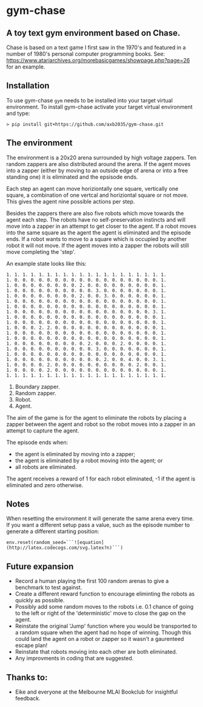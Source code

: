 # gym-chase
## A toy text gym environment based on Chase.

Chase is based on a text game I first saw in the 1970's and featured
in a number of 1980's personal computer programming books. See:
https://www.atariarchives.org/morebasicgames/showpage.php?page=26
for an example.

## Installation
To use gym-chase ```gym``` needs to be installed into your target virtual 
environment. To install gym-chase activate your target virtual environment and
type:
```
> pip install git+https://github.com/axb2035/gym-chase.git
```

## The environment
The environment is a 20x20 arena surrounded by high voltage zappers. Ten 
random zappers are also distributed around the arena. If the agent moves 
into a zapper (either by moving to an outside edge of arena or into a free 
standing one) it is eliminated and the epsisode ends.

Each step an agent can move horiziontally one square, vertically one 
square, a combination of one vertcal and horiziontal square or not move.
This gives the agent nine possible actions per step.

Besides the zappers there are also five robots which move towards the
agent each step. The robots have no self-preservation instincts and will
move into a zapper in an attempt to get closer to the agent. If a robot 
moves into the same square as the agent the agent is eliminated and the
episode ends. If a robot wants to move to a square which is occupied
by another robot it will not move. If the agent moves into a zapper the
robots will still move completing the 'step'.    

An example state looks like this:
```
1. 1. 1. 1. 1. 1. 1. 1. 1. 1. 1. 1. 1. 1. 1. 1. 1. 1. 1. 1.
1. 0. 0. 0. 0. 0. 0. 0. 0. 0. 0. 0. 0. 0. 0. 0. 0. 0. 0. 1.
1. 0. 0. 0. 0. 0. 0. 0. 0. 2. 0. 0. 0. 0. 0. 0. 0. 0. 0. 1.
1. 0. 0. 0. 0. 0. 0. 0. 0. 0. 0. 3. 0. 0. 0. 0. 0. 0. 0. 1.
1. 0. 0. 0. 0. 0. 0. 0. 0. 2. 0. 0. 3. 0. 0. 0. 0. 0. 0. 1.
1. 0. 0. 0. 0. 0. 0. 0. 0. 0. 0. 0. 0. 0. 0. 0. 0. 0. 0. 1.
1. 0. 0. 0. 0. 0. 0. 0. 0. 0. 0. 0. 0. 0. 0. 0. 0. 0. 0. 1.
1. 0. 0. 0. 0. 0. 0. 0. 0. 0. 0. 0. 0. 0. 0. 0. 0. 0. 3. 1.
1. 0. 0. 0. 0. 0. 0. 0. 0. 0. 0. 0. 0. 0. 0. 0. 0. 0. 0. 1.
1. 0. 0. 0. 0. 0. 0. 0. 0. 0. 0. 0. 0. 0. 0. 0. 0. 0. 0. 1.
1. 0. 0. 0. 2. 2. 0. 0. 0. 0. 0. 0. 0. 0. 0. 0. 0. 0. 0. 1.
1. 0. 0. 0. 0. 0. 0. 0. 0. 0. 0. 0. 0. 0. 0. 0. 0. 0. 0. 1.
1. 0. 0. 0. 0. 0. 0. 0. 0. 0. 0. 0. 0. 0. 0. 0. 0. 0. 0. 1.
1. 0. 0. 0. 0. 0. 0. 0. 0. 0. 2. 0. 0. 0. 2. 0. 0. 0. 0. 1.
1. 0. 0. 0. 0. 0. 0. 0. 0. 0. 0. 3. 0. 0. 0. 0. 0. 0. 0. 1.
1. 0. 0. 0. 0. 0. 0. 0. 0. 0. 0. 0. 0. 0. 0. 0. 0. 0. 0. 1.
1. 0. 0. 0. 0. 0. 0. 0. 0. 0. 0. 0. 2. 0. 0. 4. 0. 0. 3. 1.
1. 0. 0. 0. 0. 2. 0. 0. 0. 0. 0. 0. 0. 0. 0. 0. 2. 0. 0. 1.
1. 0. 0. 0. 0. 2. 0. 0. 0. 0. 0. 0. 0. 0. 0. 0. 0. 0. 0. 1.
1. 1. 1. 1. 1. 1. 1. 1. 1. 1. 1. 1. 1. 1. 1. 1. 1. 1. 1. 1.
```
1. Boundary zapper.
2. Random zapper.
3. Robot.
4. Agent.

The aim of the game is for the agent to eliminate the robots by placing 
a zapper between the agent and robot so the robot moves into a zapper in 
an attempt to capture the agent.

The episode ends when:
- the agent is eliminated by moving into a zapper;
- the agent is eliminated by a robot moving into the agent; or
- all robots are eliminated.

The agent receives a reward of 1 for each robot eliminated, -1 if the agent
is eliminated and zero otherwise.

## Notes

When resetting the environment it will generate the same arena every time. If
you want a different setup pass a value, such as the episode number to generate 
a different starting position:
```
env.reset(random_seed=```![equation](http://latex.codecogs.com/svg.latex?n)```)
```

## Future expansion
- Record a human playing the first 100 random arenas to give a benchmark to 
test against.
- Create a different reward function to encourage eliminting the robots as
quickly as possible.
- Possibly add some random moves to the robots i.e. 0.1 chance of going to
the left or right of the 'deterministic' move to close the gap on the agent.
- Reinstate the original 'Jump' function where you would be transported to a 
random square when the agent had no hope of winning. Though this could land the
agent on a robot or zapper so it wasn't a gaurenteed escape plan!
- Reinstate that robots moving into each other are both eliminated.
- Any improvments in coding that are suggested.

## Thanks to:
- Eike and everyone at the Melbourne MLAI Bookclub for insightful feedback.
